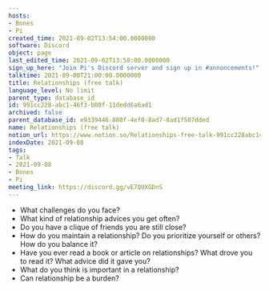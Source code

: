 ```yaml
---
hosts:
- Bones
- Pi
created_time: 2021-09-02T13:54:00.0000000
software: Discord
object: page
last_edited_time: 2021-09-02T13:58:00.0000000
sign_up_here: "Join Pi's Discord server and sign up in #annoncements!"
talktime: 2021-09-08T21:00:00.0000000
title: Relationships (free talk)
language_level: No limit
parent_type: database_id
id: 991cc228-abc1-46f3-b08f-11dedd6a6ad1
archived: false
parent_database_id: e9339446-880f-4ef0-8ad7-8ad1f507dded
name: Relationships (free talk)
notion_url: https://www.notion.so/Relationships-free-talk-991cc228abc146f3b08f11dedd6a6ad1
indexDate: 2021-09-08
tags:
- Talk
- 2021-09-08
- Bones
- Pi
meeting_link: https://discord.gg/vE7QUXGDnS
---
```



   - What challenges do you face?
   - What kind of relationship advices you get often?
   - Do you have a clique of friends you are still close?
   - How do you maintain a relationship? Do you prioritize yourself or others? How do you balance it?
   - Have you ever read a book or article on relationships? What drove you to read it? What advice did it gave you?
   - What do you think is important in a relationship?
   - Can relationship be a burden?










